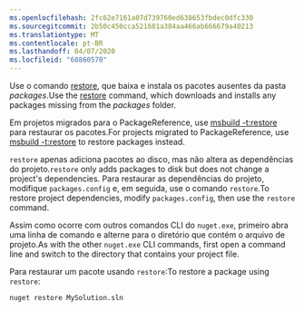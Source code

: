 ```yaml
---
ms.openlocfilehash: 2fc62e7161a07d739760ed638653fbdec0dfc330
ms.sourcegitcommit: 2b50c450cca521681a384aa466ab666679a40213
ms.translationtype: MT
ms.contentlocale: pt-BR
ms.lasthandoff: 04/07/2020
ms.locfileid: "68860570"
---
```

<span data-ttu-id="f1927-101">Use o comando [restore](../../reference/cli-reference/cli-ref-restore.md), que baixa e instala os pacotes ausentes da pasta *packages*.</span><span class="sxs-lookup"><span data-stu-id="f1927-101">Use the [restore](../../reference/cli-reference/cli-ref-restore.md) command, which downloads and installs any packages missing from the *packages* folder.</span></span>

<span data-ttu-id="f1927-102">Em projetos migrados para o PackageReference, use [msbuild -t:restore](../package-restore.md#restore-using-msbuild) para restaurar os pacotes.</span><span class="sxs-lookup"><span data-stu-id="f1927-102">For projects migrated to PackageReference, use [msbuild -t:restore](../package-restore.md#restore-using-msbuild) to restore packages instead.</span></span>

<span data-ttu-id="f1927-103">`restore` apenas adiciona pacotes ao disco, mas não altera as dependências do projeto.</span><span class="sxs-lookup"><span data-stu-id="f1927-103">`restore` only adds packages to disk but does not change a project's dependencies.</span></span> <span data-ttu-id="f1927-104">Para restaurar as dependências do projeto, modifique `packages.config` e, em seguida, use o comando `restore`.</span><span class="sxs-lookup"><span data-stu-id="f1927-104">To restore project dependencies, modify `packages.config`, then use the `restore` command.</span></span>

<span data-ttu-id="f1927-105">Assim como ocorre com outros comandos CLI do `nuget.exe`, primeiro abra uma linha de comando e alterne para o diretório que contém o arquivo de projeto.</span><span class="sxs-lookup"><span data-stu-id="f1927-105">As with the other `nuget.exe` CLI commands, first open a command line and switch to the directory that contains your project file.</span></span>

<span data-ttu-id="f1927-106">Para restaurar um pacote usando `restore`:</span><span class="sxs-lookup"><span data-stu-id="f1927-106">To restore a package using `restore`:</span></span>

```cli
nuget restore MySolution.sln
```